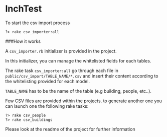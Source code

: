InchTest
===

To start the csv import process

```shell
?> rake csv_importer:all
```

###How it works

A `csv_importer.rb` initializer is provided in the project.

In this initializer, you can manage the whitelisted fields for each tables.

The rake task `csv_importer:all` go through each file in `public/csv_import/TABLE_NAME/*.csv` and insert their content according to the whitelisting provided for each model.

`TABLE_NAME` has to be the name of the table (e.g building, people, etc..).

Few CSV files are provided within the projects. to generate another one you can launch one the following rake tasks:

`?> rake csv_people`<br/>
`?> rake csv_buildings`

Please look at the readme of the project for further information
